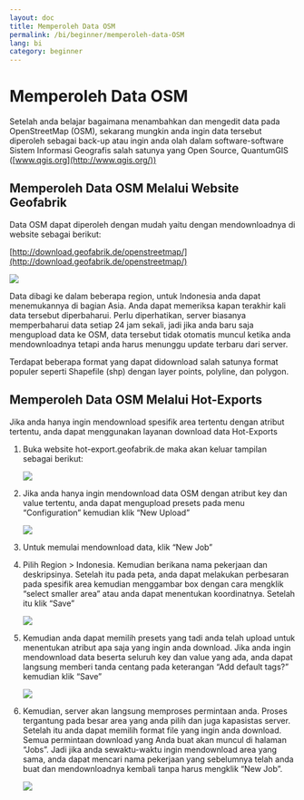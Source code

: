 ```yaml
---
layout: doc
title: Memperoleh Data OSM
permalink: /bi/beginner/memperoleh-data-OSM
lang: bi
category: beginner
---
```

Memperoleh Data OSM
===================

Setelah anda belajar bagaimana menambahkan dan mengedit data pada
OpenStreetMap (OSM), sekarang mungkin anda ingin data tersebut diperoleh
sebagai back-up atau ingin anda olah dalam software-software Sistem
Informasi Geografis salah satunya yang Open Source, QuantumGIS
([www.qgis.org](http://www.qgis.org/))

Memperoleh Data OSM Melalui Website Geofabrik
---------------------------------------------

Data OSM dapat diperoleh dengan mudah yaitu dengan mendownloadnya di
website sebagai berikut:

[http://download.geofabrik.de/openstreetmap/](http://download.geofabrik.de/openstreetmap/)

[](http://download.geofabrik.de/openstreetmap/)

![]({{site.baseurl}}/images/bi_beg_ch7.1_image00.png)

[](http://download.geofabrik.de/openstreetmap/)

Data dibagi ke dalam beberapa region, untuk Indonesia anda dapat
menemukannya di bagian Asia. Anda dapat memeriksa kapan terakhir kali
data tersebut diperbaharui. Perlu diperhatikan, server biasanya
memperbaharui data setiap 24 jam sekali, jadi jika anda baru saja
mengupload data ke OSM, data tersebut tidak otomatis muncul ketika anda
mendownloadnya tetapi anda harus menunggu update terbaru dari server.

Terdapat beberapa format yang dapat didownload salah satunya format
populer seperti Shapefile (shp) dengan layer points, polyline, dan
polygon.

Memperoleh Data OSM Melalui Hot-Exports
---------------------------------------

Jika anda hanya ingin mendownload spesifik area tertentu dengan atribut
tertentu, anda dapat menggunakan layanan download data Hot-Exports

1.  Buka website hot-export.geofabrik.de maka akan keluar tampilan
    sebagai berikut:

    ![]({{site.baseurl}}/images/bi_beg_ch7.1_image01.png)

2.  Jika anda hanya ingin mendownload data OSM dengan atribut key dan
    value tertentu, anda dapat mengupload presets pada menu
    “Configuration” kemudian klik “New Upload”

    ![]({{site.baseurl}}/images/bi_beg_ch7.1_image02.png)

3.  Untuk memulai mendownload data, klik “New Job”
4.  Pilih Region \> Indonesia. Kemudian berikana nama pekerjaan dan
    deskripsinya. Setelah itu pada peta, anda dapat melakukan perbesaran
    pada spesifik area kemudian menggambar box dengan cara mengklik
    “select smaller area” atau anda dapat menentukan koordinatnya.
    Setelah itu klik “Save”

    ![]({{site.baseurl}}/images/bi_beg_ch7.1_image03.png)

5.  Kemudian anda dapat memilih presets yang tadi anda telah upload
    untuk menentukan atribut apa saja yang ingin anda download. Jika
    anda ingin mendownload data beserta seluruh key dan value yang ada,
    anda dapat langsung memberi tanda centang pada keterangan “Add
    default tags?” kemudian klik “Save”

    ![]({{site.baseurl}}/images/bi_beg_ch7.1_image04.png)

6.  Kemudian, server akan langsung memproses permintaan anda. Proses
    tergantung pada besar area yang anda pilih dan juga kapasistas
    server. Setelah itu anda dapat memilih format file yang ingin anda
    download. Semua permintaan download yang Anda buat akan muncul di
    halaman “Jobs”. Jadi jika anda sewaktu-waktu ingin mendownload area
    yang sama, anda dapat mencari nama pekerjaan yang sebelumnya telah
    anda buat dan mendownloadnya kembali tanpa harus mengklik “New Job”.

    ![]({{site.baseurl}}/images/bi_beg_ch7.1_image05.png)



